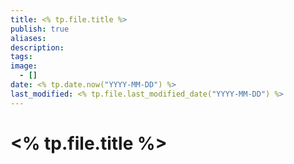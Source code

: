 ```yaml
---
title: <% tp.file.title %>
publish: true
aliases: 
description: 
tags: 
image:
  - []
date: <% tp.date.now("YYYY-MM-DD") %>
last_modified: <% tp.file.last_modified_date("YYYY-MM-DD") %>
---
```

# <% tp.file.title %>